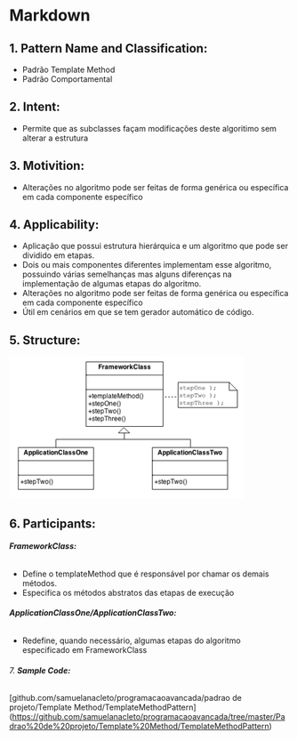 # **Markdown**
## 1. **Pattern Name and Classification:**
* Padrão Template Method
* Padrão Comportamental
## 2. **Intent:**
* Permite que as subclasses façam modificações deste algoritimo sem alterar a estrutura
## 3. **Motivition:**
* Alterações no algoritmo pode ser feitas de forma genérica ou específica em cada componente específico
## 4. **Applicability:**
* Aplicação que possui estrutura hierárquica e um algoritmo que pode ser dividido em etapas.
* Dois ou mais componentes diferentes implementam esse algoritmo, possuindo várias
  semelhanças mas alguns diferenças na implementação de algumas etapas do algoritmo.
* Alterações no algoritmo pode ser feitas de forma genérica ou específica em cada componente específico
* Útil em cenários em que se tem gerador automático de código.
## 5. **Structure:**
![TemplateMethod](https://github.com/samuelanacleto/polimorfismo/blob/master/TemplateMethod.png)
## 6. **Participants:**
######    **FrameworkClass:**
* Define o templateMethod que é responsável por chamar os demais métodos.
* Especifica os métodos abstratos das etapas de execução
######    **ApplicationClassOne/ApplicationClassTwo:**
* Redefine, quando necessário, algumas etapas do algoritmo especificado em FrameworkClass

###### 7. **Sample Code:** 

[github.com/samuelanacleto/programacaoavancada/padrao de projeto/Template Method/TemplateMethodPattern] (https://github.com/samuelanacleto/programacaoavancada/tree/master/Padrao%20de%20projeto/Template%20Method/TemplateMethodPattern)
